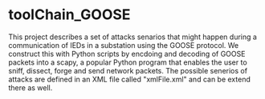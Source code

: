 # toolChain_GOOSE


This project describes a set of attacks senarios that might happen during a communication of IEDs in a substation using the GOOSE protocol. We construct this with Python scripts by encdoing and decoding of GOOSE packets into a scapy, a popular Python program that enables the user to sniff, dissect, forge and send network packets. 
The possible senerios of attacks are defined in an XML file called "xmlFile.xml" and can be extend there as well.  
